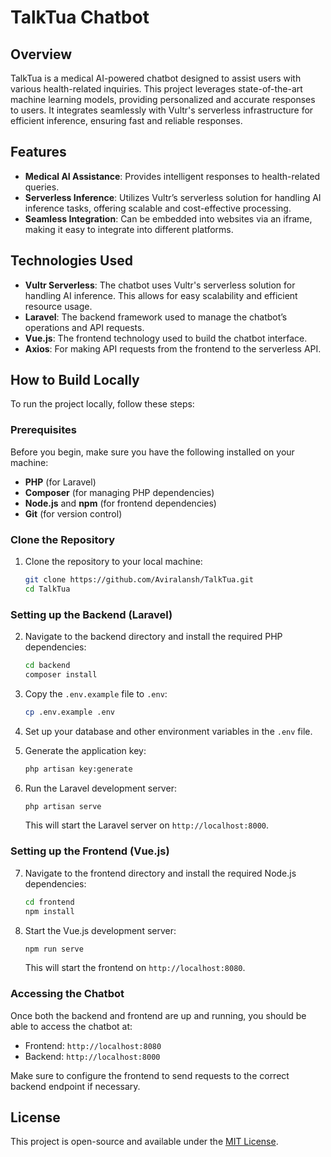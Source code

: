# TalkTua Chatbot

## Overview

TalkTua is a medical AI-powered chatbot designed to assist users with various health-related inquiries. This project leverages state-of-the-art machine learning models, providing personalized and accurate responses to users. It integrates seamlessly with Vultr's serverless infrastructure for efficient inference, ensuring fast and reliable responses.

## Features

- **Medical AI Assistance**: Provides intelligent responses to health-related queries.
- **Serverless Inference**: Utilizes Vultr’s serverless solution for handling AI inference tasks, offering scalable and cost-effective processing.
- **Seamless Integration**: Can be embedded into websites via an iframe, making it easy to integrate into different platforms.

## Technologies Used

- **Vultr Serverless**: The chatbot uses Vultr's serverless solution for handling AI inference. This allows for easy scalability and efficient resource usage.
- **Laravel**: The backend framework used to manage the chatbot’s operations and API requests.
- **Vue.js**: The frontend technology used to build the chatbot interface.
- **Axios**: For making API requests from the frontend to the serverless API.

## How to Build Locally

To run the project locally, follow these steps:

### Prerequisites

Before you begin, make sure you have the following installed on your machine:

- **PHP** (for Laravel)
- **Composer** (for managing PHP dependencies)
- **Node.js** and **npm** (for frontend dependencies)
- **Git** (for version control)

### Clone the Repository

1. Clone the repository to your local machine:

   ```bash
   git clone https://github.com/Aviralansh/TalkTua.git
   cd TalkTua
   ```

### Setting up the Backend (Laravel)

2. Navigate to the backend directory and install the required PHP dependencies:

   ```bash
   cd backend
   composer install
   ```

3. Copy the `.env.example` file to `.env`:

   ```bash
   cp .env.example .env
   ```

4. Set up your database and other environment variables in the `.env` file.

5. Generate the application key:

   ```bash
   php artisan key:generate
   ```

6. Run the Laravel development server:

   ```bash
   php artisan serve
   ```

   This will start the Laravel server on `http://localhost:8000`.

### Setting up the Frontend (Vue.js)

7. Navigate to the frontend directory and install the required Node.js dependencies:

   ```bash
   cd frontend
   npm install
   ```

8. Start the Vue.js development server:

   ```bash
   npm run serve
   ```

   This will start the frontend on `http://localhost:8080`.

### Accessing the Chatbot

Once both the backend and frontend are up and running, you should be able to access the chatbot at:

- Frontend: `http://localhost:8080`
- Backend: `http://localhost:8000`

Make sure to configure the frontend to send requests to the correct backend endpoint if necessary.

## License

This project is open-source and available under the [MIT License](LICENSE).
